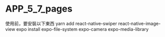 # APP_5_7_pages

使用前，要安裝以下東西
yarn add react-native-swiper react-native-image-view
expo install expo-file-system expo-camera expo-media-library
